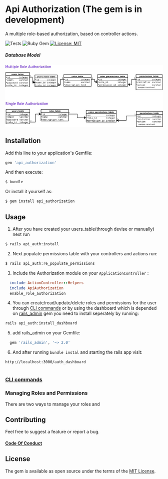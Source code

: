 # Api Authorization (The gem is in development)
A multiple role-based authorization, based on controller actions.

![Tests](https://github.com/montedelgallo/api-authorization/workflows/Ruby/badge.svg?branch=master)
![Ruby Gem](https://github.com/montedelgallo/api-authorization/workflows/Ruby%20Gem/badge.svg?branch=master)
[![License: MIT](https://img.shields.io/badge/License-MIT-blue.svg)](https://opensource.org/licenses/MIT)

##### Database Model
![db_model](model.jpg)
## Installation
Add this line to your application's Gemfile:

```ruby
gem 'api_authorization'
```

And then execute:
```bash
$ bundle
```

Or install it yourself as:
```bash
$ gem install api_authorization
```

## Usage
1. After you have created your users_table(through devise or manually) next run 
```bash
$ rails api_auth:install
```
2. Next populate permissions table with your controllers and actions run:
```bash
$ rails api_auth:re_populate_permissions
```
3. Include the Authorization module on your `ApplicationController` :
```ruby
  include ActionController::Helpers
  include ApiAuthorization
  enable_role_authorization
```
4. You can create/read/update/delete roles and permissions for the user through [CLI commands](cli.MD) or by
using the dashboard which is depended on [rails_admin](https://github.com/sferik/rails_admin) gem you need to install seperately by running:
```bash
rails api_auth:install_dashboard
```
5. add rails_admin on your Gemfile: 
```ruby
  gem 'rails_admin', '~> 2.0'
```
6. And after running `bundle instal` and starting the rails app visit:
```
http://localhost:3000/auth_dashboard
```
#
### [CLI commands](cli.MD)

### Managing Roles and Permissions
There are two ways to manage your roles and
## Contributing
Feel free to suggest a feature or report a bug.
#### [Code Of Conduct](CODE_OF_CONDUCT.md)

## License
The gem is available as open source under the terms of the [MIT License](https://opensource.org/licenses/MIT).
